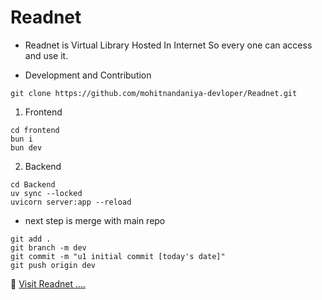 # Readnet

- Readnet is Virtual Library Hosted In Internet So every one can access and use it.

- Development and Contribution

```
git clone https://github.com/mohitnandaniya-devloper/Readnet.git
```
1. Frontend 
```
cd frontend
bun i
bun dev
```

2. Backend
```
cd Backend
uv sync --locked
uvicorn server:app --reload
```

- next step is merge with main repo
```
git add .
git branch -m dev
git commit -m "u1 initial commit [today's date]"
git push origin dev
```

🔗 [Visit Readnet ....](readnet-library.vercel.app)